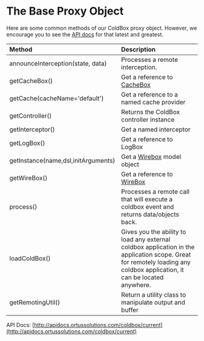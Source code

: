 # The Base Proxy Object

Here are some common methods of our ColdBox proxy object. However, we encourage you to see the [API docs](http://apidocs.ortussolutions.com/coldbox/current) for that latest and greatest.

| Method | Description |
| :--- | :--- |
| announceInterception\(state, data\) | Processes a remote interception. |
| getCacheBox\(\) | Get a reference to [CacheBox](http://wiki.coldbox.org/wiki/CacheBox.cfm) |
| getCache\(cacheName='default'\) | Get a reference to a named cache provider |
| getController\(\) | Returns the ColdBox controller instance |
| getInterceptor\(\) | Get a named interceptor |
| getLogBox\(\) | Get a reference to LogBox |
| getInstance\(name,dsl,initArguments\) | Get a [Wirebox](http://wiki.coldbox.org/wiki/Wirebox.cfm) model object |
| getWireBox\(\) | Get a reference to [WireBox](http://wiki.coldbox.org/wiki/WireBox.cfm) |
| process\(\) | Processes a remote call that will execute a coldbox event and returns data/objects back. |
| loadColdBox\(\) | Gives you the ability to load any external coldbox application in the application scope. Great for remotely loading any coldbox application, it can be located anywhere. |
| getRemotingUtil\(\) | Return a utility class to manipulate output and buffer |

 API Docs: [http://apidocs.ortussolutions.com/coldbox/current](http://apidocs.ortussolutions.com/coldbox/current)

